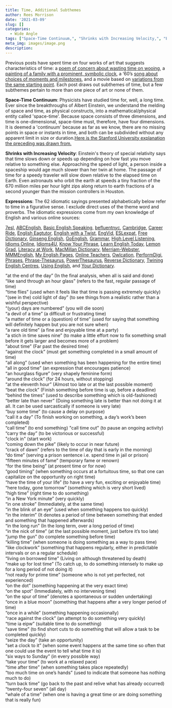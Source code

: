```yaml
---
title: Time, Additional Subthemes
author: Rees Morrison
date: '2021-03-09'
slug: []
categories:
  - Wide Angle
tags: ["Space-Time Continuum,", "Shrinks with Increasing Velocity,", "Expressions"]
meta_img: images/image.png
description: 
---
```


Previous posts have spent time on four works of art that suggests characteristics of time:  a [poem of concern about wasting time on wooing](https://themesfromart.com/blog/2021-03-08-time-to-his-coy-mistress-by-andrew-marvell/timecoy/), a [painting of a family with a prominent, symbolic clock](https://themesfromart.com/blog/2021-03-08-time-from-the-bellili-family-by-edgar-degas/timebellili/), a ‘60’s [song about choices of moments and milestones](https://themesfromart.com/blog/2021-03-08-time-from-turn-turn-turn-by-the-byrds/timeturnturn/), and a movie based on [variations from the same starting point](https://themesfromart.com/blog/2021-03-08-time-from-groundhog-day-starring-bill-murray/timegroundhog/). Each post draws out subthemes of time, but a few subthemes pertain to more than one piece of art or none of them.

**Space-Time Continuum**:  Physicists have studied time for, well, a long time.  Ever since the breakthroughs of Albert Einstein, we understand the melding of space and time, as physical constructs, into a mathematical/physical entity called 'space-time'.   Because space consists of three dimensions, and time is one-dimensional, space-time must, therefore, have four dimensions. It is deemed a 'continuum' because as far as we know, there are no missing points in space or instants in time, and both can be subdivided without any apparent limit in size or duration.[Here is the Stanford University  explanation the preceding was drawn from.](https://einstein.stanford.edu/content/relativity/q411.html)

**Shrinks with Increasing Velocity**:   Einstein's theory of special relativity says that time slows down or speeds up depending on how fast you move relative to something else.  Approaching the speed of light, a person inside a spaceship would age much slower than her twin at home.  The passage of time for a speedy traveler will slow down relative to the elapsed time on Earth.   Even astronauts who orbit the earth at speeds a tiny fraction of the 670 million miles per hour light zips along return to earth fractions of a second younger than the mission controllers in Houston.

**Expressions**: The 62 idiomatic sayings presented alphabetically below refer to time in a
figurative sense. I exclude direct uses of the theme word and proverbs. The idiomatic expressions come from my own knowledge of English and various online sources:  

[7esl](https://7esl.com/), [ABCEnglish](https://www.abcenglish.nl/), [Basic English Speaking](https://basicenglishspeaking.com/), [befluentnyc](https://befluentnyc.tumblr.com/post/), [Cambridge](Https://dictionary.cambridge.org/topics/), [Career Ride](https://www.careerride.com/idioms-meaning-and-examples-part-1.aspx), [English Eagtutor](https://english.eagetutor.com/beginner-s-english/), [English with a Twist](https://englishwithatwist.com/), [EngVid](https://www.engvid.com/),  [ESLexpat](https://eslexpat.com/english-idioms-and-phrases/), [Free Dictionary](https://idioms.thefreedictionary.com/), [Ginseng English](https://ginsengenglish.com/blog/), [GoEnglish](http://www.goenglish.com/Idioms/), [Grammar](https://grammar.yourdictionary.com/), [High Level Listening](https://www.highlevellistening.com/), [Idioms Online](https://www.idioms.online/), [Idioms4U](http://www.idioms4you.com/list), [Know Your Phrase](https://knowyourphrase.com/an), 
[Learn English Today](https://www.learn-english-today.com/vocabulary/), [Lemon Grad](https://lemongrad.com/idioms-with-meanings-and-examples/), [Literacy at Work](https://www.literacyatwork.net/), [MacMillan Dictionary](https://www.macmillandictionary.com/dictionary/british/),  [Merriam-Webster](https://www.merriam-webster.com/), [MMMEnglish](https://www.mmmenglish.com/),  [My English Pages](https://www.myenglishpages.com/), [Online Teachers](https://onlineteachersuk.com/english-idioms/), [Owlcation]( https://owlcation.com/),  [PerformDigi](https://performdigi.com/idioms-and-phrases/),
[Phrases](https://www.phrases.com/psearch/), [Phrase-Thesaurus](https://www.phrases.org.uk/phrase-thesaurus/related/), [PowerThesaurus](https://www.powerthesaurus.org/), [Reverse Dictionary](https://reversedictionary.org/wordsfor/), [Twining English Centres](https://www.twinenglishcentres.com/blog/), [Using English](https://www.usingenglish.com/reference/idioms/cat/), and [Your Dictionary](https://www.yourdictionary.com/).

“at the end of the day” (In the final analysis, when all is said and done)   
“like sand through an hour glass” (refers to the fast, regular passage of time)   
“time flies” (used when it feels like that time is passing extremely quickly)   
“(see in the)   cold light of day” (to see things from a realistic rather than a wishful perspective)   
“(your)   days are numbered” (you will die soon)   
“a devil of a time” (a difficult or frustrating time)   
“a matter of time or a (question)   of time” (used for saying that something will definitely happen but you are not sure when)   
“a rare old time” (a fine and enjoyable time at a party)   
“a stich in time saves nine” (to make a little effort now to fix something small before it gets larger and becomes more of a problem)   
“about time” (Far past the desired time)   
“against the clock” (must get something completed in a small amount of time)   
“all along” (used when something has been happening for the entire time)   
“all in good time” (an expression that encourages patience)   
“an hourglass figure” (very shapely feminine form)  
“around the clock” (for 24 hours, without stopping)   
“at the eleventh hour” (Almost too late or at the last possible moment)   
“beat the clock” (Finish something before time is up, before a deadline)   
“behind the times” (used to describe something which is old-fashioned)  
“better late than never” (Doing something late is better than not doing it at all. It can be used sarcastically if someone is very late)   
“buy some time” (to cause a delay on purpose)   
“call it a day” (To finish working on something, a day’s work’s been completed)   
“call time” (to end something) 
"call time out" (to pause an ongoing activity)
“carry the day” (to be victorious or successful)   
"clock in" (start work)  
“coming down the pike” (likely to occur in near future)   
“crack of dawn” (refers to the time of day that is early in the morning)   
“do time” (serving a prison sentence i.e. spend time in jail or prison)   
“fifteen minutes of fame” (temporary fame or renown)   
“for the time being” (at present time or for now)   
“good timing” (when something occurs at a fortuitous time, so that one can capitalize on the opportunity on right time)   
“have the time of your life” (to have a very fun, exciting or enjoyable time)   
“here today, gone tomorrow” (something which is very short lived)   
“high time” (right time to do something)   
“in a New York minute” (very quickly)   
“in one stroke” (Immediately, at the same time)   
“in the blink of an eye” (used when something happens too quickly)   
“in the interim” (It denotes a period of time between something that ended and something that happened afterwards)   
“in the long run” (In the long term, over a long period of time)   
“in the nick of time” (at the last possible moment, just before it’s too late)   
“jump the gun” (to complete something before time)   
“killing time” (when someone is doing something as a way to pass time)   
“like clockwork” (something that happens regularly, either in predictable intervals or on a regular schedule)   
“living on  borrowed time” (Living on although threatened by death)   
“make up for lost time” (To catch up, to do something intensely to make up for a long period of not doing it)   
“not ready for prime time” (someone who is not yet perfected, not experienced)   
“on the dot” (something happening at the very exact time)   
“on the spot” (Immediately, with no intervening time)   
“on the spur of time” (denotes a spontaneous or sudden undertaking)   
“once in a blue moon” (something that happens after a very longer period of time)   
“once in a while” (something happening occasionally)   
“race against the clock” (an attempt to do something very quickly)  
“time ia eipw” (suitable time to do something)   
“save time” (to find short cuts to do something that will allow a task to be completed quickly)   
“seize the day” (take an opportunity)   
“set a clock to it” (when some event happens at the same time so often that one could use the event to tell what time it is)   
“six ways to Sunday” (in every possible way)   
“take your time” (to work at a relaxed pace)   
“time after time” (when something takes place repeatedly)   
“too much time on one’s hands” (used to indicate that someone has nothing much to do)   
“turn back time” (go back to the past and relive what has already occurred)   
“twenty-four seven" (all day)  
“whale of a time” (when one is having a great time or are doing something that is really fun)   


